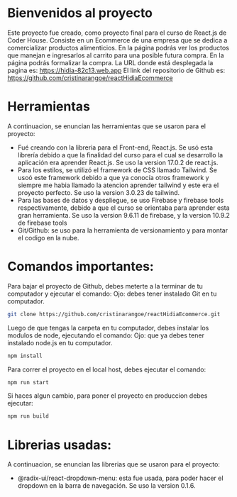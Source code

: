 # Bienvenidos al proyecto

Este proyecto fue creado, como proyecto final para el curso de React.js de Coder House.
Consiste en un Ecommerce de una empresa que se dedica a comercializar productos alimenticios. En la página podrás ver los productos que manejan e ingresarlos al carrito para una posible futura compra. En la página podrás formalizar la compra.
La URL donde está desplegada la pagina es: https://hidia-82c13.web.app 
El link del repositorio de Github es: https://github.com/cristinarangoe/reactHidiaEcommerce

# Herramientas
A continuacion, se enuncian las herramientas que se usaron para el proyecto:
- Fué creando con la libreria para el Front-end, React.js. Se usó esta librería debido a que la finalidad del curso para el cual se desarrollo la aplicación era aprender React.js. Se uso la version 17.0.2 de react.js.
- Para los estilos, se utilizó el framework de CSS llamado Tailwind. Se usoó este framework debido a que ya conocía otros framework y siempre me habia llamado la atencion aprender tailwind y este era el proyecto perfecto. Se uso la version 3.0.23 de tailwind.
- Para las bases de datos y despliegue, se uso Firebase y firebase tools respectivamente, debido a que el curso se orientaba para aprender esta gran herramienta. Se uso la version 9.6.11 de firebase, y la version 10.9.2 de firebase tools
- Git/Github: se uso para la herramienta de versionamiento y para montar el codigo en la nube.

# Comandos importantes:
Para bajar el proyecto de Github, debes meterte a la terminar de tu computador y ejecutar el comando: 
Ojo: debes tener instalado Git en tu computador.
```sh
git clone https://github.com/cristinarangoe/reactHidiaEcommerce.git
```
Luego de que tengas la carpeta en tu computador, debes instalar los modulos de node, ejecutando el comando:
Ojo: que ya debes tener instalado node.js en tu computador.
```sh
npm install
```
Para correr el proyecto en el local host, debes ejecutar el comando:
```sh
npm run start
```
Si haces algun cambio, para poner el proyecto en produccion debes ejecutar:
```sh
npm run build
```

# Librerias usadas:
A continuacion, se enuncian las librerias que se usaron para el proyecto:
- @radix-ui/react-dropdown-menu: esta fue usada, para poder hacer el dropdown en la barra de navegación. Se uso la version 0.1.6.
